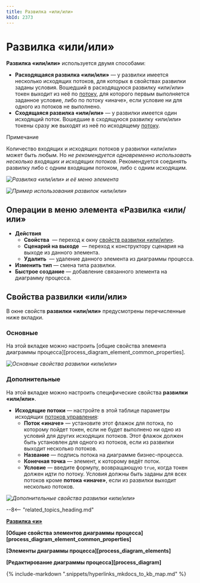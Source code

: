 ```yaml
---
title: Развилка «или/или»
kbId: 2373
---
```


# Развилка «или/или»

**Развилка «или/или»** используется двумя способами:

- **Расходящаяся развилка «или/или»** — у развилки имеется несколько исходящих потоков, для которых в свойствах развилки заданы условия. Вошедший в расходящуюся развилку «или/или» токен выходит из неё по [потоку](https://kb.comindware.ru/article.php?id=2368), для которого первым выполняется заданное условие, либо по потоку «иначе», если условие ни для одного из потоков не выполнено.
- **Сходящаяся развилка «или/или»** — у развилки имеется один исходящий поток. Вошедшие в сходящуюся развилку «или/или» токены сразу же выходят из неё по исходящему [потоку](https://kb.comindware.ru/article.php?id=2368).

Примечание

Количество входящих и исходящих потоков у развилки «или/или» может быть любым. Но *не рекомендуется одновременно использовать несколько входящих и исходящих потоков*. Рекомендуется соединять развилку либо с одним входящим потоком, либо с одним исходящим.

_![Развилка «или/или» и её меню элемента](https://kb.comindware.ru/assets/exclusive_gateway.png)_

_![Пример использования развилок «или/или»](https://kb.comindware.ru/assets/exclusive_gateway_example.png)_

## Операции в меню элемента «Развилка «или/или»

- **Действия**
    - **Свойства** *‌* — переход к окну [свойств развилки «или/или»](#mcetoc_1h2aig7al1).
    - **Сценарий на выходе** *‌* — переход к конструктору сценария на выходе из данного элемента.
    - **Удалить** *‌* — удаление данного элемента из диаграммы процесса.
- **Изменить тип** — смена типа развилки.
- **Быстрое создание** — добавление связанного элемента на диаграмму процесса.

## Свойства развилки «или/или»

В окне свойств **развилки «или/или»** предусмотрены перечисленные ниже вкладки.

### Основные

На этой вкладке можно настроить [общие свойства элемента диаграммы процесса][process_diagram_element_common_properties].

_![Основные свойства развилки «или/или»](https://kb.comindware.ru/assets/exclusive_gateway_general_properties.png)_

### Дополнительные

На этой вкладке можно настроить специфические свойства **развилки «или/или»**.

- **Исходящие потоки** — настройте в этой таблице параметры исходящих [потоков управления](https://kb.comindware.ru/article.php?id=2368):
    - **Поток «иначе»** — установите этот флажок для потока, по которому пойдет токен, если не будет выполнено ни одно из условий для других исходящих потоков. Этот флажок должен быть установлен для одного из потоков, если из развилки выходит несколько потоков.
    - **Название** — подпись потока на диаграмме бизнес-процесса.
    - **Конечная точка** — элемент, к которому ведёт поток.
    - **Условие** — введите формулу, возвращающую `true`, когда токен должен идти по потоку. Условия должны быть заданы для всех потоков кроме **потока «иначе»**, если из развилки выходит несколько потоков.

_![Дополнительные свойства развилки «или/или»](https://kb.comindware.ru/assets/exclusive_gateway_advanced_propertes.png)_

--8<-- "related_topics_heading.md"

**[Развилка «и»](https://kb.comindware.ru/article.php?id=2371)**

**[Общие свойства элементов диаграммы процесса][process_diagram_element_common_properties]**

**[Элементы диаграммы процесса][process_diagram_elements]**

**[Редактирование диаграммы процесса][process_diagram]**

{% include-markdown ".snippets/hyperlinks_mkdocs_to_kb_map.md" %}
